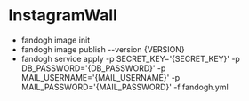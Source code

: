 # InstagramWall

- fandogh image init
- fandogh image publish --version {VERSION}
- fandogh service apply -p SECRET_KEY='{SECRET_KEY}' -p DB_PASSWORD='{DB_PASSWORD}' -p MAIL_USERNAME='{MAIL_USERNAME}' -p MAIL_PASSWORD='{MAIL_PASSWORD}' -f fandogh.yml
